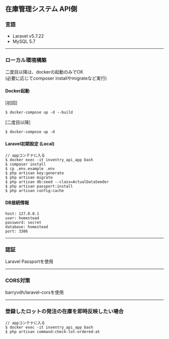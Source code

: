 ## 在庫管理システム API側

### 言語
- Laravel v5.7.22
- MySQL 5.7

***
### ローカル環境構築
二度目以降は、dockerの起動のみでOK <br>
(必要に応じてcomposer installやmigrateなど実行)

#### Docker起動
[初回]
```
$ docker-compose up -d --build
```
[二度目以降]
```
$ docker-compose up -d
```

#### Laravel初期設定 (Local)
```
// appコンテナに入る
$ docker exec -it inventry_api_app bash
$ composer install
$ cp .env.example .env
$ php artisan key:generate
$ php artisan migrate
$ php artisan db:seed --class=ActualDataSeeder
$ php artisan passport:install
$ php artisan config:cache
```

#### DB接続情報
```
host: 127.0.0.1
user: homestead
password: secret
database: homestead
port: 3306
```


***
### 認証
Laravel Passportを使用

***
### CORS対策
barryvdh/laravel-corsを使用 

***
### 登録したロットの発注の在庫を即時反映したい場合
```
// appコンテナに入る
$ docker exec -it inventry_api_app bash
$ php artisan command:check-lot-ordered-at
```

